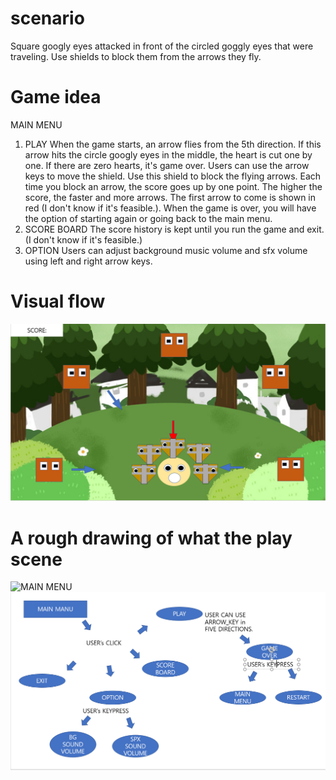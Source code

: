 # scenario
Square googly eyes attacked in front of the circled goggly eyes that were traveling. Use shields to block them from the arrows they fly.

# Game idea
MAIN MENU
1. PLAY
When the game starts, an arrow flies from the 5th direction. If this arrow hits the circle googly eyes in the middle, the heart is cut one by one. If there are zero hearts, it's game over. Users can use the arrow keys to move the shield. Use this shield to block the flying arrows. Each time you block an arrow, the score goes up by one point. The higher the score, the faster and more arrows. The first arrow to come is shown in red (I don't know if it's feasible.). When the game is over, you will have the option of starting again or going back to the main menu.
2. SCORE BOARD
The score history is kept until you run the game and exit. (I don't know if it's feasible.)
3. OPTION
Users can adjust background music volume and sfx volume using left and right arrow keys.

# Visual flow
![FLOW](image/flow.PNG)

# A rough drawing of what the play scene
![MAIN MENU](image/mainmeny.PNG)
![Play Scene](image/play_scene.PNG)

